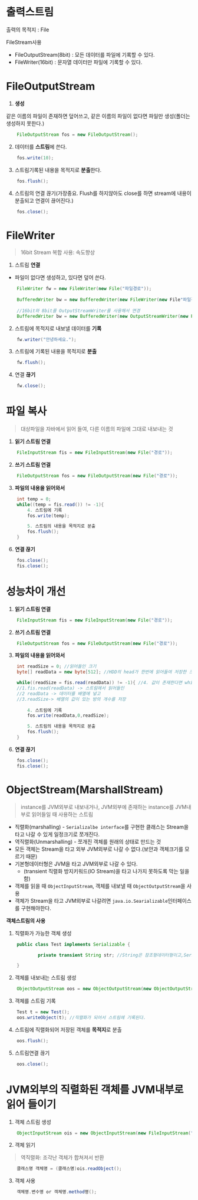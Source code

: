 # 출력스트림

출력의 목적지 : File

FileStream사용
- FileOutputStream(8bit) : 모든 데이터를 파일에 기록할 수 있다.
- FileWriter(16bit) : 문자열 데이터만 파일에 기록할 수 있다.

# FileOutputStream

1. **생성**

  같은 이름의 파일이 존재하면 덮어쓰고, 같은 이름의 파일이 없다면 파일만 생성(폴더는 생성하지 못한다.)
```java
    FileOutputStream fos = new FileOutputStream();
```

2. 데이터를 **스트림**에 쓴다.
```java
    fos.write(10);
```

3. 스트림기록된 내용을 목적지로 **분출**한다.
```java
    fos.flush();
```

4. 스트림의 연결 끊기(가장중요. Flush를 하지않아도 close를 하면 stream에 내용이 분출되고 연결이 끊어진다.)
```java
    fos.close();
```


# FileWriter
> 16bit Stream 복합 사용: 속도향상
1. 스트림 **연결**
- 파일이 없다면 생성하고, 있다면 덮어 쓴다.
```java
    FileWriter fw = new FileWriter(new File("파일경로"));
    
    BufferedWriter bw = new BufferedWriter(new FileWriter(new File"파일경로"));
    
    //16bit와 8bit를 OutputStreamWriter를 사용해서 연경
    BufferedWriter bw = new BufferedWriter(new OutputStreamWriter(new FileOutputStream(new File ("파일경로")));
```

2. 스트림에 목적지로 내보낼 데이터를 **기록**
```java
    fw.writer("안녕하세요.");
```

3. 스트림에 기록된 내용을 목적지로 **분출**
```java
    fw.flush();
```

4.  연결 **끊기**
```java
    fw.close();
```

# 파일 복사
> 대상파일을 자바에서 읽어 들여, 다른 이름의 파일에 그대로 내보내는 것

1. **읽기 스트림 연결**
```java
    FileInputStream fis = new FileInputStream(new File("경로"));
```

2. **쓰기 스트림 연결**
```java
    FileOutputStream fos = new FileOutputStream(new File("경로"));
```

3. **파일의 내용을 읽어와서**
```java
    int temp = 0;
    while((temp = fis.read()) != -1){
        4. 스트림에 기록
        fos.write(temp);

        5. 스트림의 내용을 목적지로 분출
        fos.flush();
    }
```

6. **연결 끊기**
```java
    fos.close();
    fis.close();
```
# 성능차이 개선

1. **읽기 스트림 연결**
```java
    FileInputStream fis = new FileInputStream(new File("경로"));
```

2. **쓰기 스트림 연결**
```java
    FileOutputStream fos = new FileOutputStream(new File("경로"));
```

3. **파일의 내용을 읽어와서**
```java
    int readSize = 0; //읽어들인 크기
    byte[] readData = new byte[512]; //HDD의 head가 한번에 읽어들여 저장한 크기와 같게 배열 생성

    while((readSize = fis.read(readData)) != -1){ //4. 값이 존재한다면 while문을 돌린다.
    //1.fis.read(readData) -> 스트림에서 읽어들인 
    //2 readData -> 데이터를 배열에 넣고
    //3.readSize-> 배열의 값이 있는 방의 개수를 저장 
    
        4. 스트림에 기록
        fos.write(readData,0,readSize);

        5. 스트림의 내용을 목적지로 분출
        fos.flush();
    }
```

6. **연결 끊기**
```java
    fos.close();
    fis.close();
```

# **ObjectStream(MarshallStream)**
> instance를 JVM외부로 내보내거나, JVM외부에 존재하는 instance를 JVM내부로 읽어들일 때 사용하는 스트림

- 직렬화(marshalling) - `Serializalbe interface`를 구현한 클래스는 Stream을 타고 나갈 수 있게 일정크기로 쪼개진다.
- 역직렬화(Unmarshalling) - 쪼개진 객체를 원래의 상태로 만드는 것
- 모든 객체는 Stream을 타고 외부 JVM외부로 나갈 수 없다.(보안과 객체크기를 모르기 때문)
- 기본형데이터형은 JVM을 타고 JVM외부로 나갈 수 있다.
    - (transient 직렬화 방지키워드(IO Stream)을 타고 나가지 못하도록 막는 일을 함)
- 객체를 읽을 때 `ObjectInputStream`, 객체를 내보낼 때 `ObjectOutputStream`을 사용
- 객체가 Stream을 타고 JVM외부로 나갈려면 `java.io.Searializable`인터페이스를 구현해야한다.

**객체스트림의 사용**

1. 직렬화가 가능한 객체 생성
```java
    public class Test implements Serializable {

            private transient String str; //String은 참조형데이터형이고,Serializable을 구현하고 있지만, 접근지정자에 transient가 붙어있으면 외부로 나가지 못한다. 

    }
```

2. 객체를 내보내는 스트림 생성
```java
    ObjectOutputStream oos = new ObjectOutputStream(new ObjectOutputStream(new FileOutputStream("파일명")));
```

3. 객체를 스트림 기록
```java
    Test t = new Test();
    oos.writeObject(t); //직렬화가 되어서 스트림에 기록된다.
```

4. 스트림에 직렬화되어 저장된 객체를 **목적지**로 분출
```java
    oos.flush();
```

5. 스트림연결 끊기
```java
    oos.close();
```

# JVM외부의 직렬화된 객체를 JVM내부로 읽어 들이기
1. 객체 스트림 생성
```java
    ObjectInputStream ois = new ObjectInputStream(new FileInputStream("경로"));
```

2. 객체 읽기
> 역직렬화: 조각난 객체가 합쳐져서 반환
```java
    클래스명 객체명 = (클래스명)ois.readObject();
```

3. 객체 사용
```java
    객체명.변수명 or 객체명.method명();   
```